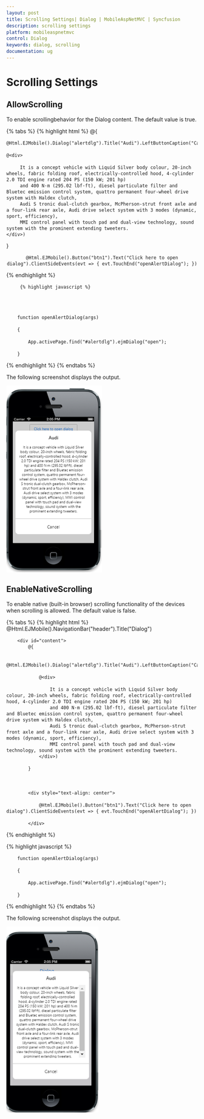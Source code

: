 ```yaml
---
layout: post
title: Scrolling Settings| Dialog | MobileAspNetMVC | Syncfusion
description: scrolling settings
platform: mobileaspnetmvc
control: Dialog
keywords: dialog, scrolling
documentation: ug
---
```


# Scrolling Settings

## AllowScrolling   

To enable  scrollingbehavior for the Dialog content. The default value is true.

{% tabs %}
        {% highlight html %}
@{

    @Html.EJMobile().Dialog("alertdlg").Title("Audi").LeftButtonCaption("Cancel").AllowScrolling(false).Content(

    @<div>

         It is a concept vehicle with Liquid Silver body colour, 20-inch wheels, fabric folding roof, electrically-controlled hood, 4-cylinder 2.0 TDI engine rated 204 PS (150 kW; 201 hp)
         and 400 N·m (295.02 lbf·ft), diesel particulate filter and Bluetec emission control system, quattro permanent four-wheel drive system with Haldex clutch,
         Audi S tronic dual-clutch gearbox, McPherson-strut front axle and a four-link rear axle, Audi drive select system with 3 modes (dynamic, sport, efficiency),
         MMI control panel with touch pad and dual-view technology, sound system with the prominent extending tweeters.
    </div>)

}

<div style="text-align: center">

    @Html.EJMobile().Button("btn1").Text("Click here to open dialog").ClientSideEvents(evt => { evt.TouchEnd("openAlertDialog"); })

</div>
         {% endhighlight %}

         {% highlight javascript %}
        



        function openAlertDialog(args)

        {

            App.activePage.find("#alertdlg").ejmDialog("open");

        }
{% endhighlight %}
{% endtabs %}

The following screenshot displays the output.

![](Scrolling-Settings_images/Scrolling-Settings_img1.png)





## EnableNativeScrolling

 To enable native (built-in browser) scrolling functionality of the devices when scrolling is allowed. The default value is false.

{% tabs %}
{% highlight html %}
        @Html.EJMobile().NavigationBar("header").Title("Dialog")

        <div id="content">
            @{

                @Html.EJMobile().Dialog("alertdlg").Title("Audi").LeftButtonCaption("Cancel").AllowScrolling(true).EnableNativeScrolling(true).Content(

                @<div>

                    It is a concept vehicle with Liquid Silver body colour, 20-inch wheels, fabric folding roof, electrically-controlled hood, 4-cylinder 2.0 TDI engine rated 204 PS (150 kW; 201 hp)
                    and 400 N·m (295.02 lbf·ft), diesel particulate filter and Bluetec emission control system, quattro permanent four-wheel drive system with Haldex clutch,
                    Audi S tronic dual-clutch gearbox, McPherson-strut front axle and a four-link rear axle, Audi drive select system with 3 modes (dynamic, sport, efficiency),
                    MMI control panel with touch pad and dual-view technology, sound system with the prominent extending tweeters.
                </div>)

            }



            <div style="text-align: center">

                @Html.EJMobile().Button("btn1").Text("Click here to open dialog").ClientSideEvents(evt => { evt.TouchEnd("openAlertDialog"); })

            </div>


{% endhighlight %}

{% highlight javascript %}




        function openAlertDialog(args)

        {

            App.activePage.find("#alertdlg").ejmDialog("open");

        }
{% endhighlight %}
{% endtabs %}

The following screenshot displays the output.

![](Scrolling-Settings_images/Scrolling-Settings_img3.png)


